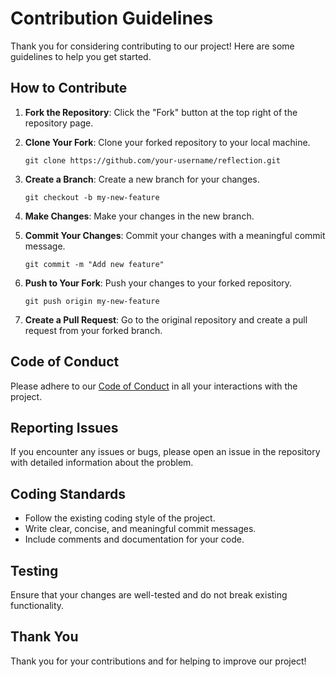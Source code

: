 # Contribution Guidelines

Thank you for considering contributing to our project! Here are some guidelines to help you get started.

## How to Contribute

1. **Fork the Repository**: Click the "Fork" button at the top right of the repository page.

2. **Clone Your Fork**: Clone your forked repository to your local machine.
    ```
    git clone https://github.com/your-username/reflection.git
    ```
3. **Create a Branch**: Create a new branch for your changes.
    ```
    git checkout -b my-new-feature
    ```

4. **Make Changes**: Make your changes in the new branch.

5. **Commit Your Changes**: Commit your changes with a meaningful commit message.
    ```
    git commit -m "Add new feature"
    ```

6. **Push to Your Fork**: Push your changes to your forked repository.
    ```
    git push origin my-new-feature
    ```

7. **Create a Pull Request**: Go to the original repository and create a pull request from your forked branch.

## Code of Conduct

Please adhere to our [Code of Conduct](CODE_OF_CONDUCT.md) in all your interactions with the project.

## Reporting Issues

If you encounter any issues or bugs, please open an issue in the repository with detailed information about the problem.

## Coding Standards

- Follow the existing coding style of the project.
- Write clear, concise, and meaningful commit messages.
- Include comments and documentation for your code.

## Testing

Ensure that your changes are well-tested and do not break existing functionality.

## Thank You

Thank you for your contributions and for helping to improve our project!
